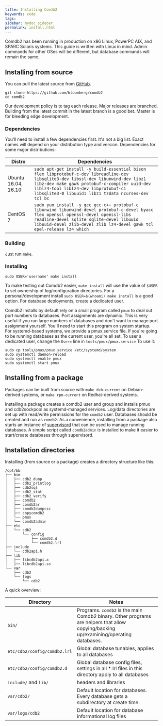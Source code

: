 ```yaml
---
title: Installing Comdb2
keywords: code
tags:
sidebar: mydoc_sidebar
permalink: install.html
---
```


Comdb2 has been running in production on x86 Linux, PowerPC AIX, and SPARC Solaris systems.  This guide is written with Linux in mind.  Admin commands for other OSes will be different, but database commands will remain the same.

## Installing from source

You can pull the latest source from [GitHub](https://github.com/bloomberg/comdb2).  

```
git clone https://github.com/bloomberg/comdb2
cd comdb2
```

Our development policy is to tag each release.  Major releases are branched.  Building
from the latest commit in the latest branch is a good bet.  Master is for bleeding edge
development.

### Dependencies

You'll need to install a few dependencies first. It's not a big list.  Exact names will depend on your distribution type and version.  Dependencies for some major distributions:

|Distro          | Dependencies |
|----------------|--------------|
|  Ubuntu 16.04, 16.10 | `sudo apt-get install -y build-essential bison flex libprotobuf-c-dev libreadline-dev libsqlite3-dev libssl-dev libunwind-dev libz1 libz-dev make gawk protobuf-c-compiler uuid-dev liblz4-tool liblz4-dev libprotobuf-c1 libsqlite3-0 libuuid1 libz1 tzdata ncurses-dev tcl bc`
| CentOS 7  | `sudo yum install -y gcc gcc-c++ protobuf-c libunwind libunwind-devel protobuf-c-devel byacc flex openssl openssl-devel openssl-libs readline-devel sqlite sqlite-devel libuuid libuuid-devel zlib-devel zlib lz4-devel gawk tcl epel-release lz4 which`

### Building

Just run ```make```.

### Installing

```sudo USER='username' make install```

To make testing out Comdb2 easier, ```make install``` will use the value of ```$USER``` to set ownership of log/configuration directories.  For a personal/development install ```sudo USER=$(whoami) make install``` is a good option. For database deployments, create a dedicated user.

Comdb2 installs by default rely on a small program called ```pmux``` to deal out port numbers to databases. Port assignments are dynamic.  This is very useful if you run large numbers of databases and don't want to manage port assignment yourself.  You'll need to start this program on system startup.  For systemd-based systems, we provide
a pmux.service file. If you're going to be running databases as the current user, you're all set.  To user a dedicated user, change the ```User=``` line in ```tools/pmux/pmux.service``` To use it:

```
sudo cp tools/pmux/pmux.service /etc/systemd/system
sudo systemctl daemon-reload
sudo systemctl enable pmux
sudo systemctl start pmux
```

## Installing from a package

Packages can be built from source with `make deb-current` on Debian-derived systems, or `make rpm-current` on Redhat-derived systems.

Installing a package creates a comdb2 user and group and installs pmux and cdb2sockpool as systemd-managed services.  Log/data directories are set up with read/write permissions for the `comdb2` user.  Databases should be created and run as `comdb2`.  As a convenience, installing from a package also starts an instance of [supervisord](http://supervisord.org/) that can be used to manage running databases.  A simple script called `comdb2admin` is installed to make it easier to start/create databases through supervisord.

## Installation directories

Installing (from source or a package) creates a directory structure like this:

```
/opt/bb
├── bin
│   ├── cdb2_dump
│   ├── cdb2_printlog
│   ├── cdb2sql
│   ├── cdb2_stat
│   ├── cdb2_verify
│   ├── comdb2
│   ├── comdb2ar
│   ├── comdb2dumpcsc
│   ├── copycomdb2
│   └── pmux
│   └── comdb2admin
├── etc
│   └── cdb2
│       └── config
│           ├── comdb2.d
│           └── comdb2.lrl
├── include
│   └── cdb2api.h
├── lib
│   ├── libcdb2api.a
│   ├── libcdb2api.so
└── var
    ├── cdb2
    └── logs
        └── cdb2
```

A quick overview:

| Directory  | Notes |
|------------|-------|
| ```bin/``` | Programs.  ```comdb2``` is the main Comdb2 binary.  Other programs are helpers that allow copying/backing up/examining/operating databases.|
| ```etc/cdb2/config/comdb2.lrl```   | Global database tunables, applies to all databases |
| ```etc/cdb2/config/comdb2.d```     | Global database config files, settings in all *.lrl files in this directory apply to all databases |
| ```include/``` and ```lib/```        | headers and libraries |
| ```var/cdb2/``` | Default location for databases. Every database gets a subdirectory at create time. |
| ```var/logs/cdb2``` | Default location for database informational log files |
